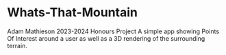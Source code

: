 # Whats-That-Mountain
Adam Mathieson 2023-2024 Honours Project
A simple app showing Points Of Interest around a user as well as a 3D rendering of the surrounding terrain.
